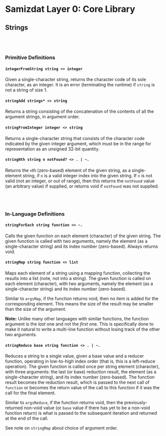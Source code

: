 Samizdat Layer 0: Core Library
==============================

Strings
----------

<br><br>
### Primitive Definitions

#### `integerFromString string <> integer`

Given a single-character string, returns the character code
of its sole character, as an integer. It is an error (terminating
the runtime) if `string` is not a string of size 1.

#### `stringAdd strings* <> string`

Returns a string consisting of the concatenation of the contents
of all the argument strings, in argument order.

#### `stringFromInteger integer <> string`

Returns a single-character string that consists of the character
code indicated by the given integer argument, which must be in the
range for representation as an unsigned 32-bit quantity.

#### `stringNth string n notFound? <> . | ~.`

Returns the `n`th (zero-based) element of the given string, as a
single-element string, if `n` is a valid integer index into the given
string. If `n` is not valid (not an integer, or out of range),
then this returns the `notFound` value (an arbitrary value) if supplied,
or returns void if `notFound` was not supplied.


<br><br>
### In-Language Definitions

#### `stringForEach string function <> ~.`

Calls the given function on each element (character) of the given string.
The given function is called with two arguments, namely the element (as a
single-character string) and its index number (zero-based). Always returns
void.

#### `stringMap string function <> list`

Maps each element of a string using a mapping function, collecting
the results into a list (note, not into a string). The given
function is called on each element (character), with two arguments,
namely the element (as a single-character string) and its index
number (zero-based).

Similar to `argsMap`, if the function returns void, then no item is
added for the corresponding element. This means the size of the
result may be smaller than the size of the argument.

**Note:** Unlike many other languages with similar functions, the
function argument is the *last* one and not the *first* one. This is
specifically done to make it natural to write a multi-line function
without losing track of the other two arguments.

#### `stringReduce base string function <> . | ~.`

Reduces a string to a single value, given a base value and a
reducer function, operating in low-to-high index order (that is, this
is a left-reduce operation). The given function is called once per
string element (character), with three arguments: the last (or base)
reduction result, the element (as a single-character string), and its
index number (zero-based). The function result becomes the reduction
result, which is passed to the next call of `function` or becomes the
return value of the call to this function if it was the call for the
final element.

Similar to `argsReduce`, if the function returns void, then the
previously-returned non-void value (or `base` value if there has
yet to be a non-void function return) is what is passed to the
subsequent iteration and returned at the end of the call.

See note on `stringMap` about choice of argument order.
